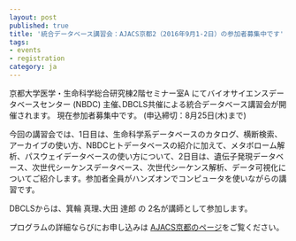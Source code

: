 ```yaml
---
layout: post
published: true
title: '統合データベース講習会：AJACS京都2（2016年9月1-2日）の参加者募集中です'
tags:
- events
- registration
category: ja
---
```

京都大学医学・生命科学総合研究棟2階セミナー室A にてバイオサイエンスデータベースセンター (NBDC) 主催､DBCLS共催による統合データベース講習会が開催されます。
現在参加者募集中です。 (申込締切：8月25日(木)まで)

 

今回の講習会では、1日目は、生命科学系データベースのカタログ、横断検索、アーカイブの使い方、NBDCヒトデータベースの紹介に加えて、メタボローム解析、パスウェイデータベースの使い方について、2日目は、遺伝子発現データベース、次世代シーケンスデータベース、次世代シーケンス解析、データ可視化についてご紹介します。参加者全員がハンズオンでコンピュータを使いながらの講習です。

 

DBCLSからは、箕輪 真理､大田 達郎 の 2名が講師として参加します。

 

プログラムの詳細ならびにお申し込みは [AJACS京都のページ](http://eventss.biosciencedbc.jp/training/ajacs62)をご覧ください。